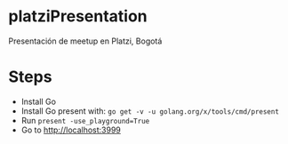 # platziPresentation
Presentación de meetup en Platzi, Bogotá

# Steps

- Install Go
- Install Go present with: `go get -v -u golang.org/x/tools/cmd/present`
- Run `present -use_playground=True`
- Go to [http://localhost:3999]("http://localhost:3999")

